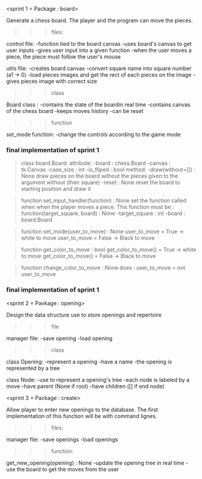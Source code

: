 <sprint 1 = Package : board>

Generate a chess board. The player and the program can move
the pieces.

>>>files:

control file:
    -function tied to the board canvas
    -uses board's canvas to get user inputs
    -gives user input into a given function
    -when the user moves a piece, the piece must follow
        the user's mouse

utils file:
    -creates board canvas
    -convert square name into square number (a1 -> 0)
    -load pieces images and get the rect of each pieces on
        the image
    -gives pieces image with correct size

>>>class

Board class :
    -contains the state of the boardin real time
    -contains canvas of the chess board
    -keeps moves history
    -can be reset

>>>function

set_mode function:
    -change the controls according to the game mode

### final implementation of sprint 1 ###

>class board.Board:
    attribute:
        -board : chess.Board
        -canvas : tk.Canvas
        -case_size : int
        -is_fliped : bool
    method:
        -draw(without=[]) : None
            draw pieces on the board without the pieces given
            to the argument without (their square)
        -reset : None
            reset the board to starting position and draw it

>function set_input_handler(function) : None
    set the function called when when the player moves a piece.
    This function must be :
        function(target_square, board) : None
            -target_square : int
            -board : board.Board

>function set_mode(user_to_move) : None
    user_to_move = True -> white to move
    user_to_move = False -> Black to move

>function get_color_to_move : bool
    get_color_to_move() = True -> white to move
    get_color_to_move() = False -> Black to move

>function change_color_to_move : None
    does : user_to_move = not user_to_move

### final implementation of sprint 1 ###

<sprint 2 = Pavkage : opening>

Design the data structure use to store openings and repertoire

>>> file

manager file:
    -save opening
    -load opening

>>> class

class Opening:
    -represent a opening
    -have a name
    -the opening is represented by a tree

class Node:
    -use to represent a opening's tree
    -each node is labeled by a move
    -have parent (None if root)
    -have children ([] if end node)

<sprint 3 = Package : create>

Allow player to enter new openings to the database. The first
implementation of this function will be with command lignes.

>>>files:

manager file:
    -save openings
    -load openings

>>>function:

get_new_opening(opening) : None
    -update the opening tree in real time
    -use the board to get the moves from the user